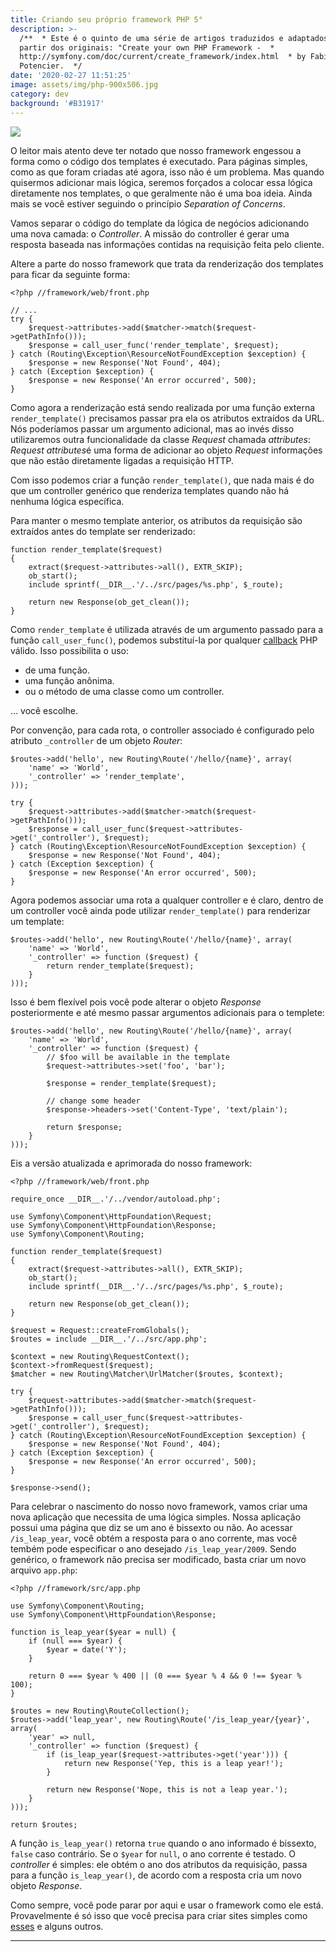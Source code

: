 ```yaml
---
title: Criando seu próprio framework PHP 5°
description: >-
  /**  * Este é o quinto de uma série de artigos traduzidos e adaptados  * a
  partir dos originais: "Create your own PHP Framework -  *
  http://symfony.com/doc/current/create_framework/index.html  * by Fabien
  Potencier.  */
date: '2020-02-27 11:51:25'
image: assets/img/php-900x506.jpg
category: dev
background: '#B31917'
---
```

![](assets/img/php-900x506.jpg)

<!--StartFragment-->

O leitor mais atento deve ter notado que nosso framework engessou a forma como o código dos templates é executado. Para páginas simples, como as que foram criadas até agora, isso não é um problema. Mas quando quisermos adicionar mais lógica, seremos forçados a colocar essa lógica diretamente nos templates, o que geralmente não é uma boa ideia. Ainda mais se você estiver seguindo o princípio *Separation of Concerns*.

Vamos separar o código do template da lógica de negócios adicionando uma nova camada: o *Controller*. A missão do controller é gerar uma resposta baseada nas informações contidas na requisição feita pelo cliente.

Altere a parte do nosso framework que trata da renderização dos templates para ficar da seguinte forma:

<!--EndFragment-->

```
<?php //framework/web/front.php

// ...
try {
    $request->attributes->add($matcher->match($request->getPathInfo()));
    $response = call_user_func('render_template', $request);
} catch (Routing\Exception\ResourceNotFoundException $exception) {
    $response = new Response('Not Found', 404);
} catch (Exception $exception) {
    $response = new Response('An error occurred', 500);
}
```

<!--StartFragment-->

Como agora a renderização está sendo realizada por uma função externa `render_template()` precisamos passar pra ela os atributos extraídos da URL. Nós poderíamos passar um argumento adicional, mas ao invés disso utilizaremos outra funcionalidade da classe *Request* chamada *attributes*: *Request attributes*é uma forma de adicionar ao objeto *Request* informações que não estão diretamente ligadas a requisição HTTP.

Com isso podemos criar a função `render_template()`, que nada mais é do que um controller genérico que renderiza templates quando não há nenhuma lógica específica.

Para manter o mesmo template anterior, os atributos da requisição são extraídos antes do template ser renderizado:

<!--EndFragment-->

```
function render_template($request)
{
    extract($request->attributes->all(), EXTR_SKIP);
    ob_start();
    include sprintf(__DIR__.'/../src/pages/%s.php', $_route);

    return new Response(ob_get_clean());
}
```

<!--StartFragment-->

Como `render_template` é utilizada através de um argumento passado para a função `call_user_func()`, podemos substituí-la por qualquer [callback](https://php.net/callback#language.types.callback) PHP válido. Isso possibilita o uso:

* de uma função.
* uma função anônima.
* ou o método de uma classe como um controller.

… você escolhe.

Por convenção, para cada rota, o controller associado é configurado pelo atributo `_controller` de um objeto *Router*:

<!--EndFragment-->

```
$routes->add('hello', new Routing\Route('/hello/{name}', array(
    'name' => 'World',
    '_controller' => 'render_template',
)));

try {
    $request->attributes->add($matcher->match($request->getPathInfo()));
    $response = call_user_func($request->attributes->get('_controller'), $request);
} catch (Routing\Exception\ResourceNotFoundException $exception) {
    $response = new Response('Not Found', 404);
} catch (Exception $exception) {
    $response = new Response('An error occurred', 500);
}
```

<!--StartFragment-->

Agora podemos associar uma rota a qualquer controller e é claro, dentro de um controller você ainda pode utilizar `render_template()` para renderizar um template:

<!--EndFragment-->

```
$routes->add('hello', new Routing\Route('/hello/{name}', array(
    'name' => 'World',
    '_controller' => function ($request) {
        return render_template($request);
    }
)));
```

<!--StartFragment-->

Isso é bem flexível pois você pode alterar o objeto *Response* posteriormente e até mesmo passar argumentos adicionais para o templete:

<!--EndFragment-->

```
$routes->add('hello', new Routing\Route('/hello/{name}', array(
    'name' => 'World',
    '_controller' => function ($request) {
        // $foo will be available in the template
        $request->attributes->set('foo', 'bar');

        $response = render_template($request);

        // change some header
        $response->headers->set('Content-Type', 'text/plain');

        return $response;
    }
)));
```

<!--StartFragment-->

Eis a versão atualizada e aprimorada do nosso framework:

<!--EndFragment-->

```
<?php //framework/web/front.php

require_once __DIR__.'/../vendor/autoload.php';

use Symfony\Component\HttpFoundation\Request;
use Symfony\Component\HttpFoundation\Response;
use Symfony\Component\Routing;

function render_template($request)
{
    extract($request->attributes->all(), EXTR_SKIP);
    ob_start();
    include sprintf(__DIR__.'/../src/pages/%s.php', $_route);

    return new Response(ob_get_clean());
}

$request = Request::createFromGlobals();
$routes = include __DIR__.'/../src/app.php';

$context = new Routing\RequestContext();
$context->fromRequest($request);
$matcher = new Routing\Matcher\UrlMatcher($routes, $context);

try {
    $request->attributes->add($matcher->match($request->getPathInfo()));
    $response = call_user_func($request->attributes->get('_controller'), $request);
} catch (Routing\Exception\ResourceNotFoundException $exception) {
    $response = new Response('Not Found', 404);
} catch (Exception $exception) {
    $response = new Response('An error occurred', 500);
}

$response->send();
```

<!--StartFragment-->

Para celebrar o nascimento do nosso novo framework, vamos criar uma nova aplicação que necessita de uma lógica simples. Nossa aplicação possui uma página que diz se um ano é bissexto ou não. Ao acessar `/is_leap_year`, você obtém a resposta para o ano corrente, mas você tembém pode especificar o ano desejado `/is_leap_year/2009`. Sendo genérico, o framework não precisa ser modificado, basta criar um novo arquivo `app.php`:

<!--EndFragment-->

```
<?php //framework/src/app.php

use Symfony\Component\Routing;
use Symfony\Component\HttpFoundation\Response;

function is_leap_year($year = null) {
    if (null === $year) {
        $year = date('Y');
    }

    return 0 === $year % 400 || (0 === $year % 4 && 0 !== $year % 100);
}

$routes = new Routing\RouteCollection();
$routes->add('leap_year', new Routing\Route('/is_leap_year/{year}', array(
    'year' => null,
    '_controller' => function ($request) {
        if (is_leap_year($request->attributes->get('year'))) {
            return new Response('Yep, this is a leap year!');
        }

        return new Response('Nope, this is not a leap year.');
    }
)));

return $routes;
```

<!--StartFragment-->

A função `is_leap_year()` retorna `true` quando o ano informado é bissexto, `false` caso contrário. Se o `$year` for `null`, o ano corrente é testado. O *controller* é simples: ele obtém o ano dos atributos da requisição, passa para a função `is_leap_year()`, de acordo com a resposta cria um novo objeto *Response*.

Como sempre, você pode parar por aqui e usar o framework como ele está. Provavelmente é só isso que você precisa para criar sites simples como [esses](https://kottke.org/08/02/single-serving-sites) e alguns outros.

- - -

<!--EndFragment-->
